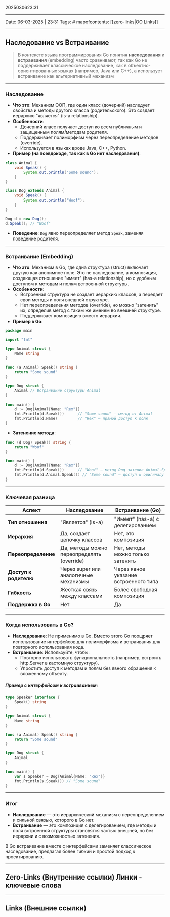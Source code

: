 2025030623:31
___
Date: 06-03-2025 | 23:31
Tags: #
mapofcontents: [[zero-links|OO Links]]
___
## Наследование vs Встраивание

> В контексте языка программирования Go понятия **наследования** и **встраивания** (embedding) часто сравнивают, так как Go не поддерживает классическое наследование, как в объектно-ориентированных языках (например, Java или C++), а использует встраивание как альтернативный механизм

---

### Наследование

- **Что это**: Механизм ООП, где один класс (дочерний) наследует свойства и методы другого класса (родительского). Это создает иерархию "является" (is-a relationship).
- **Особенности**:
    - Дочерний класс получает доступ ко всем публичным и защищенным полям/методам родителя.
    - Поддерживает полиморфизм через переопределение методов (override).
    - Используется в языках вроде Java, C++, Python.
- **Пример (на псевдокоде, так как в Go нет наследования)**:
```java
class Animal {
    void Speak() {
        System.out.println("Some sound");
    }
}

class Dog extends Animal {
    void Speak() {
        System.out.println("Woof");
    }
}

Dog d = new Dog();
d.Speak(); // "Woof"
```

- **Поведение**: `Dog` явно переопределяет метод `Speak`, заменяя поведение родителя.

---
### Встраивание (Embedding)

- **Что это**: Механизм в Go, где одна структура (struct) включает другую как анонимное поле. Это не наследование, а композиция, создающая отношение "имеет" (has-a relationship), но с удобным доступом к методам и полям встроенной структуры.
- **Особенности**:
    - Встроенная структура не создает иерархию классов, а передает свои методы и поля внешней структуре.
    - Нет переопределения методов (override), но можно "затенить" их, определив метод с таким же именем во внешней структуре.
    - Поддерживает композицию вместо иерархии.
- **Пример в Go**:
```go
package main

import "fmt"

type Animal struct {
    Name string
}

func (a Animal) Speak() string {
    return "Some sound"
}

type Dog struct {
    Animal // Встраивание структуры Animal
}

func main() {
    d := Dog{Animal{Name: "Rex"}}
    fmt.Println(d.Speak())      // "Some sound" — метод от Animal
    fmt.Println(d.Name)         // "Rex" — прямой доступ к полю
}
```

- **Затенение метода**:
```go
func (d Dog) Speak() string {
    return "Woof"
}

func main() {
    d := Dog{Animal{Name: "Rex"}}
    fmt.Println(d.Speak())      // "Woof" — метод Dog затенил Animal.Speak
    fmt.Println(d.Animal.Speak()) // "Some sound" — доступ к оригиналу
}
```

---
### Ключевая разница

|**Аспект**|**Наследование**|**Встраивание (Go)**|
|---|---|---|
|**Тип отношения**|"Является" (is-a)|"Имеет" (has-a) с делегированием|
|**Иерархия**|Да, создает цепочку классов|Нет, это композиция|
|**Переопределение**|Да, методы можно переопределять (override)|Нет, методы можно только затенять|
|**Доступ к родителю**|Через super или аналогичные механизмы|Через явное указание встроенного типа|
|**Гибкость**|Жесткая связь между классами|Более свободная композиция|
|**Поддержка в Go**|Нет|Да|

---
### Когда использовать в Go?

- **Наследование**: Не применимо в Go. Вместо этого Go поощряет использование интерфейсов для полиморфизма и встраивания для повторного использования кода.
- **Встраивание**: Используйте, чтобы:
    - Повторно использовать функциональность (например, встроить http.Server в кастомную структуру).
    - Упростить доступ к методам и полям без явного обращения к вложенному объекту.
##### Пример с интерфейсом и встраиванием:
```go
type Speaker interface {
    Speak() string
}

type Animal struct {
    Name string
}

func (a Animal) Speak() string {
    return "Some sound"
}

type Dog struct {
    Animal
}

func main() {
    var s Speaker = Dog{Animal{Name: "Rex"}}
    fmt.Println(s.Speak()) // "Some sound"
}
```

---
### Итог

- **Наследование** — это иерархический механизм с переопределением и сильной связью, которого в Go нет.
- **Встраивание** — это композиция с делегированием, где методы и поля встроенной структуры становятся частью внешней, но без иерархии и с возможностью затенения.

В Go встраивание вместе с интерфейсами заменяет классическое наследование, предлагая более гибкий и простой подход к проектированию.

-----
**Zero-Links**  (Внутренние ссылки) Линки - ключевые слова
-

------
**Links** (Внешние ссылки)
-
